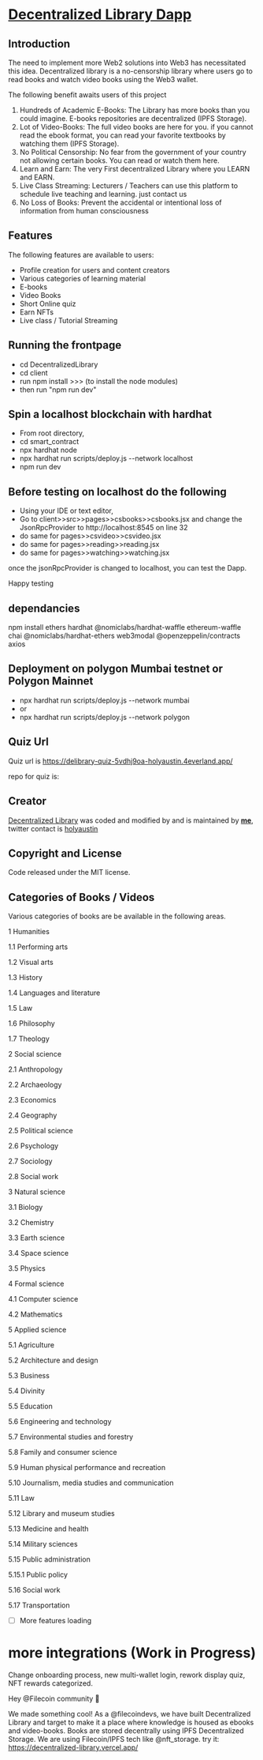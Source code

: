 # [Decentralized Library Dapp](https://decentralized-library.vercel.app/) 

## Introduction
The need to implement more Web2 solutions into Web3 has necessitated this idea. Decentralized library is a no-censorship library where users go to read books and watch video books using the Web3 wallet.

The following benefit awaits users of this project

1. Hundreds of Academic E-Books: The Library has more books than you could imagine. E-books repositories are decentralized (IPFS Storage).
2. Lot of Video-Books: The full video books are here for you. if you cannot read the ebook format, you can read your favorite textbooks by watching them (IPFS Storage).
3. No Political Censorship: No fear from the government of your country not allowing certain books. You can read or watch them here.
4. Learn and Earn: The very First decentralized Library where you LEARN and EARN.
5. Live Class Streaming: Lecturers / Teachers can use this platform to schedule live teaching and learning. just contact us
6. No Loss of Books: Prevent the accidental or intentional loss of information from human consciousness



## Features

The following features are available to users:

- Profile creation for users and content creators
- Various categories of learning material 
- E-books
- Video Books
- Short Online quiz
- Earn NFTs
- Live class / Tutorial Streaming


## Running the frontpage

- cd DecentralizedLibrary
- cd client
- run npm install >>> (to install the node modules)
- then run "npm run dev"

## Spin a localhost blockchain with hardhat

- From root directory,
- cd smart_contract
- npx hardhat node
- npx hardhat run scripts/deploy.js --network localhost
- npm run dev

## Before testing on localhost do the following
- Using your IDE or text editor,
- Go to client>>src>>pages>>csbooks>>csbooks.jsx and change the JsonRpcProvider to http://localhost:8545 on line 32
- do same for pages>>csvideo>>csvideo.jsx
- do same for pages>>reading>>reading.jsx
- do same for pages>>watching>>watching.jsx

once the jsonRpcProvider is changed to localhost, you can test the Dapp.

Happy testing

## dependancies
npm install ethers hardhat @nomiclabs/hardhat-waffle ethereum-waffle chai @nomiclabs/hardhat-ethers web3modal @openzeppelin/contracts axios

## Deployment on polygon Mumbai testnet or Polygon Mainnet

- npx hardhat run scripts/deploy.js --network mumbai
- or
- npx hardhat run scripts/deploy.js --network polygon

## Quiz Url
Quiz url is https://delibrary-quiz-5vdhj9oa-holyaustin.4everland.app/

repo for quiz is: 

## Creator

[Decentralized Library](https://decentralized-library.vercel.app/) was coded and modified by and is maintained by **[me](https://github.com/holyaustin/)**, twitter contact is [holyaustin](https://twitter.com/holyaustin)

## Copyright and License

Code released under the MIT license.

## Categories of Books /  Videos
Various categories of books are be available in the following areas.

1 Humanities

1.1 Performing arts

1.2 Visual arts

1.3 History

1.4 Languages and literature

1.5 Law

1.6 Philosophy

1.7 Theology

2 Social science

2.1 Anthropology

2.2 Archaeology

2.3 Economics

2.4 Geography

2.5 Political science

2.6 Psychology

2.7 Sociology

2.8 Social work

3 Natural science

3.1 Biology

3.2 Chemistry

3.3 Earth science

3.4 Space science

3.5 Physics

4 Formal science

4.1 Computer science

4.2 Mathematics

5 Applied science

5.1 Agriculture

5.2 Architecture and design

5.3 Business

5.4 Divinity

5.5 Education

5.6 Engineering and technology

5.7 Environmental studies and forestry

5.8 Family and consumer science

5.9 Human physical performance and recreation

5.10 Journalism, media studies and communication

5.11 Law

5.12 Library and museum studies

5.13 Medicine and health

5.14 Military sciences

5.15 Public administration

5.15.1 Public policy

5.16 Social work

5.17 Transportation

- [ ] More features loading
# more integrations (Work in Progress)
Change onboarding process, new multi-wallet login, rework display quiz, NFT rewards categorized.


Hey @Filecoin community 👋

We made something cool! As a @filecoindevs, we have built Decentralized Library and target to make it a place where knowledge is housed as ebooks and video-books. Books are stored decentrally using IPFS Decentralized Storage. We are using Filecoin/IPFS tech like @nft_storage. try it: https://decentralized-library.vercel.app/